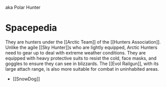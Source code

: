 aka Polar Hunter
# Spacepedia
They are hunters under the [[Arctic Team]] of the [[Hunters Association]]. Unlike the agile [[Sky Hunter]]s who are lightly equipped, Arctic Hunters need to gear up to deal with extreme weather conditions. They are equipped with heavy protective suits to resist the cold, face masks, and goggles to ensure they can see in blizzards. The [[Evol Railgun]], with its large attach range, is also more suitable for combat in uninhabited areas.

* [[SnowDog]]
